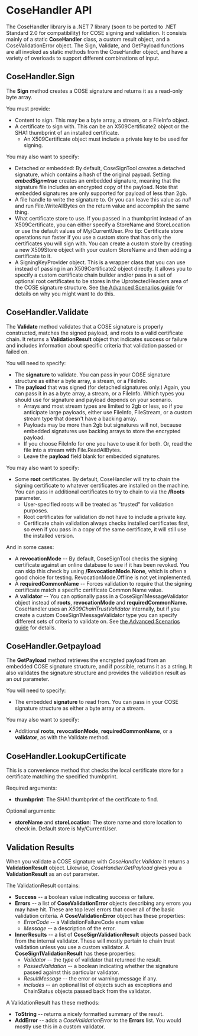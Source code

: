 # CoseHandler API
The CoseHandler library is a .NET 7 library (soon to be ported to .NET Standard 2.0 for compatibility) for COSE signing and validation. It consists mainly of a static **CoseHandler** class, a custom result object, and a CoseValidationError object. 
The Sign, Validate, and GetPayload functions are all invoked as static methods from the CoseHandler object, and have a variety of overloads to support different combinations of input.

## CoseHandler.Sign 
The **Sign** method creates a COSE signature and returns it as a read-only byte array.

You must provide:
* Content to sign. This may be a byte array, a stream, or a FileInfo object.
* A certificate to sign with. This can be an X509Certificate2 object or the SHA1 thumbprint of an installed certificate.
  * An X509Certificate object must include a private key to be used for signing.

You may also want to specify:
* Detached or embedded: By default, CoseSignTool creates a detached signature, which contains a hash of the original payoad. Setting ***embedSign=true*** creates an embedded signature, meaning that the signature file includes an encrypted copy of the payload. Note that embedded signatures are only supported for payload of less than 2gb.
* A file handle to write the signature to. Or you can leave this value as *null* and run File.WriteAllBytes on the return value and accomplish the same thing.
* What certificate store to use. If you passed in a thumbprint instead of an X509Certificate, you can either specify a StoreName and StoreLocation or use the default values of My/CurrentUser.
    Pro tip: Certificate store operations run faster if you use a custom store that has only the certificates you will sign with. You can create a custom store by creating a new X509Store object with your custom StoreName and then adding a certificate to it.
* A SigningKeyProvider object. This is a wrapper class that you can use instead of passing in an X509Certificate2 object directly. It allows you to specify a custom certificate chain builder and/or pass in a set of optional root certificates to be stores in the UprotectedHeaders area of the COSE signature structure. See [the Advanced Scenarios guide](Advanced.md) for details on why you might want to do this.


## CoseHandler.Validate
The **Validate** method validates that a COSE signature is properly constructed, matches the signed payload, and roots to a valid certificate chain. It returns a **ValidationResult** object that indicates success or failure and includes information about specific criteria that validation passed or failed on.

You will need to specify:
* The **signature** to validate. You can pass in your COSE signature structure as either a byte array, a stream, or a FileInfo. 
* The **payload** that was signed (for detached signatures only.) Again, you can pass it in as a byte array, a stream, or a FileInfo. 
Which types you should use for signature and payload depends on your scenario.
  * Arrays and most stream types are limited to 2gb or less, so if you anticipate large payloads, either use FileInfo, FileStream, or a custom stream type that doesn't have a backing array.
  * Payloads may be more than 2gb but signatures will not, because embedded signatures use backing arrays to store the encrypted payload.
  * If you choose FileInfo for one you have to use it for both. Or, read the file into a stream with File.ReadAllBytes.
  * Leave the **payload** field blank for embedded signatures.

You may also want to specify:
* Some **root** certificates. By default, CoseHandler will try to chain the signing certificate to whatever certificates are installed on the machine. You can pass in additional certificates to try to chain to via the **/Roots** parameter.
    * User-specified roots will be treated as "trusted" for validation purposes.
    * Root certificates for validation do not have to include a private key.
    * Certificate chain validation always checks installed certificates first, so even if you pass in a copy of the same certificate, it will still use the installed version.

And in some cases:
* A **revocationMode** -- By default, CoseSignTool checks the signing certificate against an online database to see if it has been revoked. You can skip this check by using **/RevocationMode.None**, which is often a good choice for testing. RevocationMode.Offline is not yet implemented.
* A **requiredCommonName** -- Forces validation to require that the signing certificate match a specific certificate Common Name value.
* A **validator** -- You can optionally pass in a CoseSign1MessageValidator object instead of **roots**, **revocationMode** and **requiredCommonName.** CoseHandler uses an *X509ChainTrustValidator* internally, but if you create a custom CoseSign1MessageValidator type you can specify different sets of criteria to validate on. See [the Advanced Scenarios guide](Advanced.md) for details.

## CoseHandler.Getpayload
The **GetPayload** method retrieves the encrypted payload from an embedded COSE signature structure, and if possible, returns it as a string. It also validates the signature structure and provides the validation result as an *out* parameter. 

You will need to specify:
* The embedded **signature** to read from. You can pass in your COSE signature structure as either a byte array or a stream. 

You may also want to specify:
* Additional **roots**, **revocationMode**, **requiredCommonName**, or a **validator**, as with the Validate method.

## CoseHandler.LookupCertificate
This is a convenience method that checks the local certificate store for a certificate matching the specified thumbprint.

Required arguments:
* **thumbprint**: The SHA1 thumbprint of the certificate to find.

Optional arguments:
* **storeName** and **storeLocation**: The store name and store location to check in. Default store is My/CurrentUser.

## Validation Results
When you validate a COSE signature with *CoseHandler.Validate* it returns a **ValidationResult** object. Likewise, *CoseHandler.GetPayload* gives you a **ValidationResult** as an *out* parameter.

The ValidationResult contains:
* **Success** -- a boolean value indicating success or failure.
* **Errors** -- a list of **CoseValidationError** objects describing any errors you may have hit. These are top level errors that cover all of the basic validation criteria.
  A **CoseValidationError** object has these properties:
  * *ErrorCode* -- a ValidationFailureCode enum value
  * *Message* -- a description of the error.
* **InnerResults** -- a list of **CoseSignValidationResult** objects passed back from the internal validator. These will mostly pertain to chain trust validation unless you use a custom validator.
  A **CoseSign1ValidationResult** has these properties:
  * *Validator* -- the *type* of validator that returned the result.
  * *PassedValidation* -- a boolean indicating whether the signature passed against this particular validator.
  * *ResultMessage* -- the error or warning message if any.
  * *includes* -- an optional list of objects such as exceptions and ChainStatus objects passed back from the validator.

A ValidationResult has these methods:
* **ToString** -- returns a nicely formatted summary of the result.
* **AddError** -- adds a *CoseValidationError* to the **Errors** list. You would mostly use this in a custom validator.

